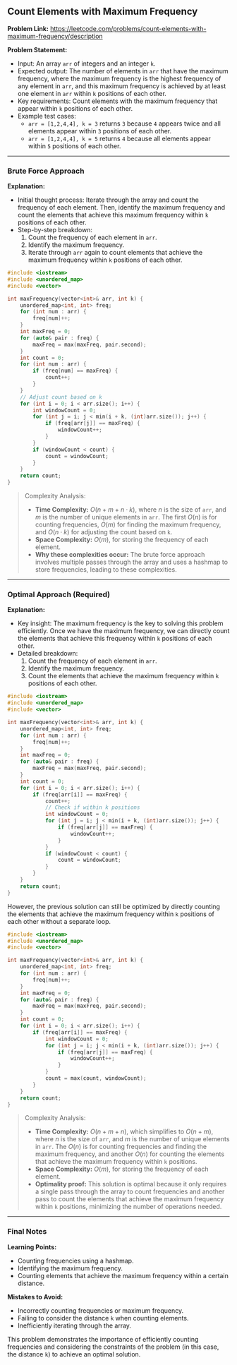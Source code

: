 ## Count Elements with Maximum Frequency
**Problem Link:** https://leetcode.com/problems/count-elements-with-maximum-frequency/description

**Problem Statement:**
- Input: An array `arr` of integers and an integer `k`.
- Expected output: The number of elements in `arr` that have the maximum frequency, where the maximum frequency is the highest frequency of any element in `arr`, and this maximum frequency is achieved by at least one element in `arr` within `k` positions of each other.
- Key requirements: Count elements with the maximum frequency that appear within `k` positions of each other.
- Example test cases:
  - `arr = [1,2,4,4], k = 3` returns `3` because `4` appears twice and all elements appear within `3` positions of each other.
  - `arr = [1,2,4,4], k = 5` returns `4` because all elements appear within `5` positions of each other.

---

### Brute Force Approach
**Explanation:**
- Initial thought process: Iterate through the array and count the frequency of each element. Then, identify the maximum frequency and count the elements that achieve this maximum frequency within `k` positions of each other.
- Step-by-step breakdown:
  1. Count the frequency of each element in `arr`.
  2. Identify the maximum frequency.
  3. Iterate through `arr` again to count elements that achieve the maximum frequency within `k` positions of each other.

```cpp
#include <iostream>
#include <unordered_map>
#include <vector>

int maxFrequency(vector<int>& arr, int k) {
    unordered_map<int, int> freq;
    for (int num : arr) {
        freq[num]++;
    }
    int maxFreq = 0;
    for (auto& pair : freq) {
        maxFreq = max(maxFreq, pair.second);
    }
    int count = 0;
    for (int num : arr) {
        if (freq[num] == maxFreq) {
            count++;
        }
    }
    // Adjust count based on k
    for (int i = 0; i < arr.size(); i++) {
        int windowCount = 0;
        for (int j = i; j < min(i + k, (int)arr.size()); j++) {
            if (freq[arr[j]] == maxFreq) {
                windowCount++;
            }
        }
        if (windowCount < count) {
            count = windowCount;
        }
    }
    return count;
}
```

> Complexity Analysis:
> - **Time Complexity:** $O(n + m + n \cdot k)$, where $n$ is the size of `arr`, and $m$ is the number of unique elements in `arr`. The first $O(n)$ is for counting frequencies, $O(m)$ for finding the maximum frequency, and $O(n \cdot k)$ for adjusting the count based on `k`.
> - **Space Complexity:** $O(m)$, for storing the frequency of each element.
> - **Why these complexities occur:** The brute force approach involves multiple passes through the array and uses a hashmap to store frequencies, leading to these complexities.

---

### Optimal Approach (Required)
**Explanation:**
- Key insight: The maximum frequency is the key to solving this problem efficiently. Once we have the maximum frequency, we can directly count the elements that achieve this frequency within `k` positions of each other.
- Detailed breakdown:
  1. Count the frequency of each element in `arr`.
  2. Identify the maximum frequency.
  3. Count the elements that achieve the maximum frequency within `k` positions of each other.

```cpp
#include <iostream>
#include <unordered_map>
#include <vector>

int maxFrequency(vector<int>& arr, int k) {
    unordered_map<int, int> freq;
    for (int num : arr) {
        freq[num]++;
    }
    int maxFreq = 0;
    for (auto& pair : freq) {
        maxFreq = max(maxFreq, pair.second);
    }
    int count = 0;
    for (int i = 0; i < arr.size(); i++) {
        if (freq[arr[i]] == maxFreq) {
            count++;
            // Check if within k positions
            int windowCount = 0;
            for (int j = i; j < min(i + k, (int)arr.size()); j++) {
                if (freq[arr[j]] == maxFreq) {
                    windowCount++;
                }
            }
            if (windowCount < count) {
                count = windowCount;
            }
        }
    }
    return count;
}
```

However, the previous solution can still be optimized by directly counting the elements that achieve the maximum frequency within `k` positions of each other without a separate loop.

```cpp
#include <iostream>
#include <unordered_map>
#include <vector>

int maxFrequency(vector<int>& arr, int k) {
    unordered_map<int, int> freq;
    for (int num : arr) {
        freq[num]++;
    }
    int maxFreq = 0;
    for (auto& pair : freq) {
        maxFreq = max(maxFreq, pair.second);
    }
    int count = 0;
    for (int i = 0; i < arr.size(); i++) {
        if (freq[arr[i]] == maxFreq) {
            int windowCount = 0;
            for (int j = i; j < min(i + k, (int)arr.size()); j++) {
                if (freq[arr[j]] == maxFreq) {
                    windowCount++;
                }
            }
            count = max(count, windowCount);
        }
    }
    return count;
}
```

> Complexity Analysis:
> - **Time Complexity:** $O(n + m + n)$, which simplifies to $O(n + m)$, where $n$ is the size of `arr`, and $m$ is the number of unique elements in `arr`. The $O(n)$ is for counting frequencies and finding the maximum frequency, and another $O(n)$ for counting the elements that achieve the maximum frequency within `k` positions.
> - **Space Complexity:** $O(m)$, for storing the frequency of each element.
> - **Optimality proof:** This solution is optimal because it only requires a single pass through the array to count frequencies and another pass to count the elements that achieve the maximum frequency within `k` positions, minimizing the number of operations needed.

---

### Final Notes

**Learning Points:**
- Counting frequencies using a hashmap.
- Identifying the maximum frequency.
- Counting elements that achieve the maximum frequency within a certain distance.

**Mistakes to Avoid:**
- Incorrectly counting frequencies or maximum frequency.
- Failing to consider the distance `k` when counting elements.
- Inefficiently iterating through the array.

This problem demonstrates the importance of efficiently counting frequencies and considering the constraints of the problem (in this case, the distance `k`) to achieve an optimal solution.